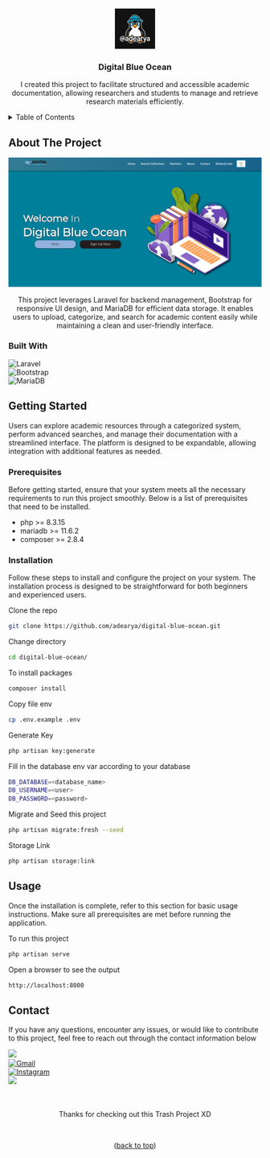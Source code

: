<a name="readme-top"></a>

<!-- digital-blue-ocean -->
<br />

<div align="center">

<img src="https://raw.githubusercontent.com/adearya/digital-blue-ocean/HEAD/raw/images/github_user_logo.jpeg" alt="Github User Logo" width="80" height="80">

<h3 align="center">Digital Blue Ocean</h3>
    <p align="center">
        I created this project to facilitate structured and accessible academic documentation, allowing researchers and students to manage and retrieve research materials efficiently.
    </p>
</div>

<!-- TABLE OF CONTENTS -->
<details>
    <summary>Table of Contents</summary>
    <ol>
        <li>
            <a href="#about-the-project">About The Project</a>
            <ul>
                <li><a href="#built-with">Built With</a></li>
            </ul>
        </li>
        <li>
            <a href="#getting-started">Getting Started</a>
            <ul>
                <li><a href="#prerequisites">Prerequisites</a></li>
                <li><a href="#installation">Installation</a></li>
            </ul>
        </li>
        <li><a href="#usage">Usage</a></li>
        <li><a href="#contact">Contact</a></li>
    </ol>
</details>


## About The Project

![App Screenshot](https://raw.githubusercontent.com/adearya/digital-blue-ocean/HEAD/raw/images/desktop_screenshot.png)

<p align="center">
    This project leverages Laravel for backend management, Bootstrap for responsive UI design, and MariaDB for efficient data storage. It enables users to upload, categorize, and search for academic content easily while maintaining a clean and user-friendly interface.
</p>

### Built With
![Laravel](https://img.shields.io/badge/Laravel-%23FF2D20.svg?logo=laravel&logoColor=white&style=for-the-badge) <br />
![Bootstrap](https://img.shields.io/badge/Bootstrap-7952B3?logo=bootstrap&logoColor=fff&style=for-the-badge) <br />
![MariaDB](https://img.shields.io/badge/MariaDB-003545?logo=mariadb&logoColor=white&style=for-the-badge) <br />
<!-- add_built_with -->


## Getting Started

<p>
    Users can explore academic resources through a categorized system, perform advanced searches, and manage their documentation with a streamlined interface. The platform is designed to be expandable, allowing integration with additional features as needed.
</p>

### Prerequisites
<p>Before getting started, ensure that your system meets all the necessary requirements to run this project smoothly. Below is a list of prerequisites that need to be installed.</p>

<ul>
    <li>php >= 8.3.15</li>
    <li>mariadb >= 11.6.2</li>
    <li>composer >= 2.8.4</li>
    <!-- add_prerequisites -->
</ul>

### Installation
<p>Follow these steps to install and configure the project on your system. The installation process is designed to be straightforward for both beginners and experienced users.</p>

Clone the repo
```sh
git clone https://github.com/adearya/digital-blue-ocean.git
```
Change directory
```sh
cd digital-blue-ocean/
```
To install packages
```sh
composer install
```
Copy file env
```sh
cp .env.example .env
```
Generate Key
```sh
php artisan key:generate
```
Fill in the database env var according to your database
```sh
DB_DATABASE=<database_name>
DB_USERNAME=<user>
DB_PASSWORD=<password>
```
Migrate and Seed this project
```sh
php artisan migrate:fresh --seed
```
Storage Link
```sh
php artisan storage:link
```
<!-- add_installation -->


## Usage

<p>Once the installation is complete, refer to this section for basic usage instructions. Make sure all prerequisites are met before running the application.</p>


To run this project
```sh
php artisan serve
```
Open a browser to see the output
```sh
http://localhost:8000
```
<!-- add_usage -->


## Contact

<p>If you have any questions, encounter any issues, or would like to contribute to this project, feel free to reach out through the contact information below</p>

<div>
    <a href="https://linkedin.com/in/ade-arya-bimantara">
        <img src="https://img.shields.io/badge/linkedin-%230077B5.svg?style=for-the-badge&logo=linkedin&logoColor=white">
    </a>
</div>
<div>
    <a href="mailto:ade.aryabimantara@gmail.com">
        <img src="https://img.shields.io/badge/Gmail-D14836?style=for-the-badge&logo=gmail&logoColor=white" alt="Gmail" />
    </a>
</div>
<div>
    <a href="https://www.instagram.com/adearyabmtra">
        <img src="https://img.shields.io/badge/Instagram-%23E4405F.svg?style=for-the-badge&logo=Instagram&logoColor=white" alt="Instagram" />
    </a>
</div>
<div>
    <a href="https://t.me/adearyabimantara">
        <img src="https://img.shields.io/badge/Telegram-2CA5E0?style=for-the-badge&logo=telegram&logoColor=white">
    </a>
</div>

<br />
<br />

<p align="center">Thanks for checking out this Trash Project XD</p>

<br />

<p align="center">(<a href="#readme-top">back to top</a>)</p>
